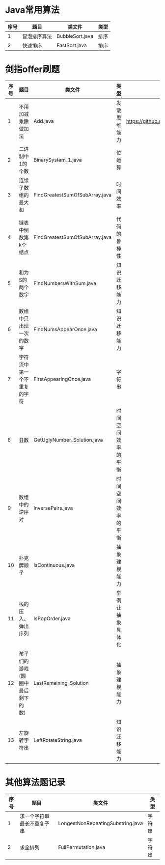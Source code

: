 # Java常用算法
| 序号 | 题目 | 类文件 | 类型 |
| ------ | ------ | ------ | ------ |
| 1 | 冒泡排序算法 | BubbleSort.java | 排序 |
| 2 | 快速排序 | FastSort.java | 排序 |


# 剑指offer刷题

| 序号 | 题目 | 类文件 | 类型 | 链接 | 
| ------ | ------ | ------ | ------ | ------ |
| 1 | 不用加减乘除做加法| Add.java | 发散思维能力 | https://github.com/6813abc/suanfa/blob/master/src/main/java/com/cyg/suanfa/algorithm/Add.java|
| 2 | 二进制中1的个数 | BinarySystem_1.java | 位运算 |
| 3 | 连续子数组的最大和 | FindGreatestSumOfSubArray.java | 时间效率 |
| 4 | 链表中倒数第k个结点 | FindGreatestSumOfSubArray.java | 代码的鲁棒性 |
| 5 | 和为S的两个数字 | FindNumbersWithSum.java | 知识迁移能力 |
| 6 | 数组中只出现一次的数字  | FindNumsAppearOnce.java | 知识迁移能力 |
| 7 | 字符流中第一个不重复的字符 | FirstAppearingOnce.java | 字符串 |
| 8 | 丑数 | GetUglyNumber_Solution.java | 时间空间效率的平衡 |
| 9 | 数组中的逆序对 | InversePairs.java |  时间空间效率的平衡 |
| 10| 扑克牌顺子 | IsContinuous.java | 抽象建模能力 |
| 11| 栈的压入、弹出序列 | IsPopOrder.java | 举例让抽象具体化 |
| 12| 孩子们的游戏(圆圈中最后剩下的数) | LastRemaining_Solution | 抽象建模能力 |
| 13| 左旋转字符串 | LeftRotateString.java | 知识迁移能力 |


# 其他算法题记录

| 序号 | 题目 | 类文件 | 类型 |
| ------ | ------ | ------ | ------ |
| 1 | 求一个字符串最长不重复子串 | LongestNonRepeatingSubstring.java | 字符串 |
| 2 | 求全排列 | FullPermutation.java | 字符串 | 
